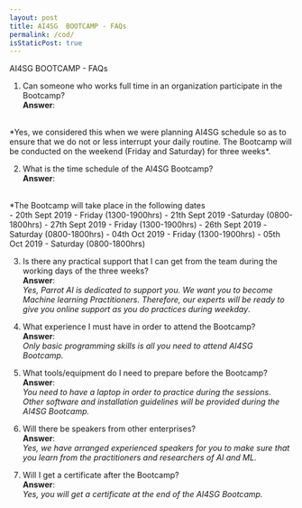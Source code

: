 ```yaml
---
layout: post
title: AI4SG  BOOTCAMP - FAQs
permalink: /cod/
isStaticPost: true
---
```


AI4SG  BOOTCAMP - FAQs

1. Can someone who works full time in an organization participate in the Bootcamp? <br/>
**Answer**:
<br/>
*Yes, we considered this when we were planning AI4SG schedule so as to ensure that we do not or less interrupt your daily routine. The Bootcamp will be conducted on the weekend (Friday and Saturday) for three weeks*.

2. What is the time schedule of the AI4SG Bootcamp?<br/>
**Answer**:
<br/>
*The Bootcamp will take place in the following dates <br/>
- 20th Sept 2019 - Friday (1300-1900hrs)
- 21th Sept 2019 -Saturday (0800-1800hrs)
- 27th Sept 2019 - Friday (1300-1900hrs)
- 26th Sept 2019 -Saturday (0800-1800hrs)
- 04th Oct 2019 - Friday (1300-1900hrs)
- 05th Oct 2019 - Saturday (0800-1800hrs)

3. Is there any practical support that I can get from the team during the working days of the three weeks?<br/>
**Answer**:<br/>
*Yes, Parrot AI is dedicated to support you. We want you to become Machine learning Practitioners. Therefore, our experts will be ready to give you online support as you do practices during weekday*.

4. What experience I must have in order to attend the Bootcamp?<br/>
**Answer**:<br/>
*Only basic programming skills is all you need to attend AI4SG Bootcamp.*

5. What tools/equipment do I need to prepare before the Bootcamp?<br/>
**Answer**:<br/>
*You need to have a laptop in order to practice during the sessions. Other software and installation guidelines will be provided during the AI4SG Bootcamp.*

6. Will there be speakers from other enterprises?<br/>
**Answer**:<br/>
*Yes, we have arranged experienced speakers for you to make sure that you learn from the practitioners and researchers of AI and ML.*

7. Will I get a certificate after the Bootcamp?<br/>
**Answer**:<br/>
*Yes, you will get a certificate at the end of the AI4SG Bootcamp.*





<img class="img-responsive feature-image" src="{{ site.baseurl }}/img/posts/cod.jpg" style="display:none">